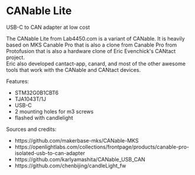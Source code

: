 # CANable Lite

<p>USB-C to CAN adapter at low cost</p>

<p>The CANable Lite from Lab4450.com is a variant of CANable. It is heavily based on MKS Canable Pro that is also a clone from Canable Pro from Protofusion that is also a hardware clone of Eric Evenchick&#39;s CANtact project.<br />
Eric also developed cantact-app, canard, and most of the other awesome tools that work with the CANable and CANtact devices.</p>

<p>Features:</p>

<ul>
	<li>STM32G0B1CBT6</li>
	<li>TJA1043T/1J</li>
	<li>USB-C</li>
	<li>2 mounting holes for m3 screws</li>
	<li>flashed with candlelight</li>
</ul>

<p>Sources and credits:</p>
<ul>
	<li>https://github.com/makerbase-mks/CANable-MKS</li>
	<li>https://openlightlabs.com/collections/frontpage/products/canable-pro-isolated-usb-to-can-adapter</li>
	<li>https://github.com/karlyamashita/CANable_USB_CAN</li>
	<li>https://github.com/chenbijing/candleLight_fw</li>
</ul>

